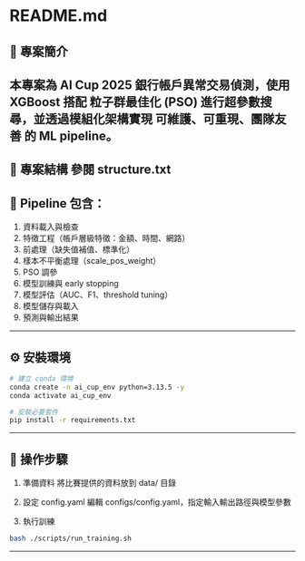# README.md

## 📌 專案簡介
本專案為 **AI Cup 2025 銀行帳戶異常交易偵測**，使用 **XGBoost** 搭配 **粒子群最佳化 (PSO)** 進行超參數搜尋，並透過模組化架構實現 **可維護、可重現、團隊友善** 的 ML pipeline。  
---
## 📂 專案結構 參閱 structure.txt
## 📂 Pipeline 包含：
1. 資料載入與檢查  
2. 特徵工程（帳戶層級特徵：金額、時間、網路）  
3. 前處理（缺失值補值、標準化）  
4. 樣本不平衡處理（scale_pos_weight）  
5. PSO 調參  
6. 模型訓練與 early stopping  
7. 模型評估（AUC、F1、threshold tuning）  
8. 模型儲存與載入  
9. 預測與輸出結果  
---
## ⚙️ 安裝環境
```bash
# 建立 conda 環境
conda create -n ai_cup_env python=3.13.5 -y
conda activate ai_cup_env

# 安裝必要套件
pip install -r requirements.txt
```
---
## 🚀 操作步驟
1. 準備資料
將比賽提供的資料放到 data/ 目錄

2. 設定 config.yaml
編輯 configs/config.yaml，指定輸入輸出路徑與模型參數

3. 執行訓練
```bash
bash ./scripts/run_training.sh
```
---










